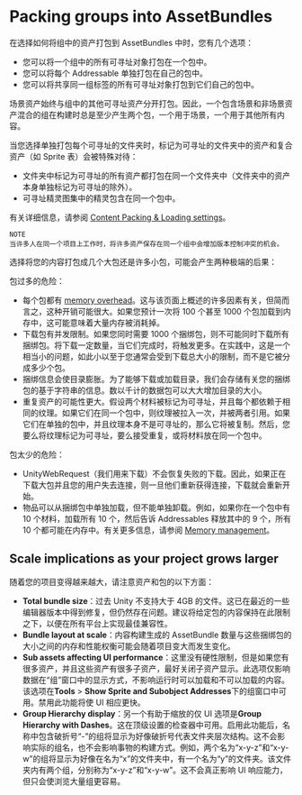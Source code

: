# Packing groups into AssetBundles

在选择如何将组中的资产打包到 AssetBundles 中时，您有几个选项：

- 您可以将一个组中的所有可寻址对象打包在一个包中。
- 您可以将每个 Addressable 单独打包在自己的包中。
- 您可以将共享同一组标签的所有可寻址对象打包到它们自己的包中。

场景资产始终与组中的其他可寻址资产分开打包。因此，一个包含场景和非场景资产混合的组在构建时总是至少产生两个包，一个用于场景，一个用于其他所有内容。

当您选择单独打包每个可寻址的文件夹时，标记为可寻址的文件夹中的资产和复合资产（如 Sprite 表）会被特殊对待：

- 文件夹中标记为可寻址的所有资产都打包在同一个文件夹中（文件夹中的资产本身单独标记为可寻址的除外）。
- 可寻址精灵图集中的精灵包含在同一个包中。

有关详细信息，请参阅 [Content Packing & Loading settings](https://docs.unity3d.com/Packages/com.unity.addressables@1.19/manual/GroupSettings.html#content-packing-loading-settings)。

```
NOTE
当许多人在同一个项目上工作时，将许多资产保存在同一个组中会增加版本控制冲突的机会。
```





选择将您的内容打包成几个大包还是许多小包，可能会产生两种极端的后果：

包过多的危险：

- 每个包都有 [memory overhead](https://docs.unity3d.com/Packages/com.unity.addressables@1.19/manual/MemoryManagement.html#assetbundle-memory-overhead)。这与该页面上概述的许多因素有关，但简而言之，这种开销可能很大。如果您预计一次将 100 个甚至 1000 个包加载到内存中，这可能意味着大量内存被消耗掉。
- 下载包有并发限制。如果您同时需要 1000 个捆绑包，则不可能同时下载所有捆绑包。将下载一定数量，当它们完成时，将触发更多。在实践中，这是一个相当小的问题，如此小以至于您通常会受到下载总大小的限制，而不是它被分成多少个包。
- 捆绑信息会使目录膨胀。为了能够下载或加载目录，我们会存储有关您的捆绑包的基于字符串的信息。数以千计的数据包可以大大增加目录的大小。
- 重复资产的可能性更大。假设两个材料被标记为可寻址，并且每个都依赖于相同的纹理。如果它们在同一个包中，则纹理被拉入一次，并被两者引用。如果它们在单独的包中，并且纹理本身不是可寻址的，那么它将被复制。然后，您要么将纹理标记为可寻址，要么接受重复，或将材料放在同一个包中。

包太少的危险：

- UnityWebRequest（我们用来下载）不会恢复失败的下载。因此，如果正在下载大包并且您的用户失去连接，则一旦他们重新获得连接，下载就会重新开始。
- 物品可以从捆绑包中单独加载，但不能单独卸载。例如，如果你在一个包中有 10 个材料，加载所有 10 个，然后告诉 Addressables 释放其中的 9 个，所有 10 个都可能在内存中。有关更多信息，请参阅 [Memory management](https://docs.unity3d.com/Packages/com.unity.addressables@1.19/manual/MemoryManagement.html)。

## Scale implications as your project grows larger

随着您的项目变得越来越大，请注意资产和包的以下方面：

- **Total bundle size**：过去 Unity 不支持大于 4GB 的文件。这已在最近的一些编辑器版本中得到修复，但仍然存在问题。建议将给定包的内容保持在此限制之下，以便在所有平台上实现最佳兼容性。
- **Bundle layout at scale**：内容构建生成的 AssetBundle 数量与这些捆绑包的大小之间的内存和性能权衡可能会随着项目变大而发生变化。
- **Sub assets affecting UI performance**：这里没有硬性限制，但是如果您有很多资产，并且这些资产有很多子资产，最好关闭子资产显示。此选项仅影响数据在“组”窗口中的显示方式，不影响运行时可以加载和不可以加载的内容。该选项在**Tools** > **Show Sprite and Subobject Addresses**下的组窗口中可用。禁用此功能将使 UI 相应更快。
- **Group Hierarchy display**：另一个有助于缩放的仅 UI 选项是**Group Hierarchy with Dashes**。这在顶级设置的检查器中可用。启用此功能后，名称中包含破折号“-”的组将显示为好像破折号代表文件夹层次结构。这不会影响实际的组名，也不会影响事物的构建方式。例如，两个名为“x-y-z”和“x-y-w”的组将显示为好像在名为“x”的文件夹中，有一个名为“y”的文件夹。该文件夹内有两个组，分别称为“x-y-z”和“x-y-w”。这不会真正影响 UI 响应能力，但只会使浏览大量组更容易。

